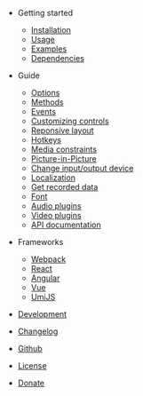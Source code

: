 - Getting started
  - [Installation](install.md)
  - [Usage](usage.md)
  - [Examples](examples.md)
  - [Dependencies](dependencies.md)

- Guide
  - [Options](options.md)
  - [Methods](methods.md)
  - [Events](events.md)
  - [Customizing controls](controls.md)
  - [Reponsive layout](responsive.md)
  - [Hotkeys](hotkeys.md)
  - [Media constraints](media-constraints.md)
  - [Picture-in-Picture](picture-in-picture.md)
  - [Change input/output device](change-device.md)
  - [Localization](localization.md)
  - [Get recorded data](recorded-data.md)
  - [Font](font)
  - [Audio plugins](audio-plugins.md)
  - [Video plugins](video-plugins.md)
  - [API documentation](https://collab-project.github.io/videojs-record/api/)

- Frameworks
  - [Webpack](webpack.md)
  - [React](react.md)
  - [Angular](angular.md)
  - [Vue](vue.md)
  - [UmiJS](umijs.md)

- [Development](development.md)
- [Changelog](/changelog)
- [Github](https://github.com/collab-project/videojs-record)
- [License](/license)
- [Donate](donate.md)
